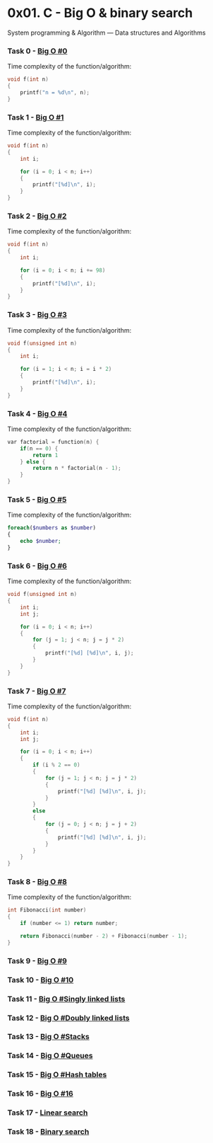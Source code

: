# 0x01. C - Big O & binary search

System programming & Algorithm ― Data structures and Algorithms

### Task  0 - [Big O #0](BO-0)

Time complexity of the function/algorithm:

```c
void f(int n)
{
    printf("n = %d\n", n);
}
```

### Task  1 - [Big O #1](BO-1)

Time complexity of the function/algorithm:

```c
void f(int n)
{
    int i;

    for (i = 0; i < n; i++)
    {
        printf("[%d]\n", i);
    }
}
```

### Task  2 - [Big O #2](BO-2)

Time complexity of the function/algorithm:

```c
void f(int n)
{
    int i;

    for (i = 0; i < n; i += 98)
    {
        printf("[%d]\n", i);
    }
}
```

### Task  3 - [Big O #3](BO-3)

Time complexity of the function/algorithm:

```c
void f(unsigned int n)
{
    int i;

    for (i = 1; i < n; i = i * 2)
    {
        printf("[%d]\n", i);
    }
}
```

### Task  4 - [Big O #4](BO-4)

Time complexity of the function/algorithm:

```c
var factorial = function(n) {
    if(n == 0) {
        return 1
    } else {
        return n * factorial(n - 1);
    }
}
```

### Task  5 - [Big O #5](BO-5)

Time complexity of the function/algorithm:

```php
foreach($numbers as $number)
{
    echo $number;
}
```

### Task  6 - [Big O #6](BO-6)

Time complexity of the function/algorithm:

```c
void f(unsigned int n)
{
    int i;
    int j;

    for (i = 0; i < n; i++)
    {
        for (j = 1; j < n; j = j * 2)
        {
            printf("[%d] [%d]\n", i, j);
        }
    }
}
```

### Task  7 - [Big O #7](BO-7)

Time complexity of the function/algorithm:

```c
void f(int n)
{
    int i;
    int j;

    for (i = 0; i < n; i++)
    {
        if (i % 2 == 0)
        {
            for (j = 1; j < n; j = j * 2)
            {
                printf("[%d] [%d]\n", i, j);
            }
        }
        else
        {
            for (j = 0; j < n; j = j + 2)
            {
                printf("[%d] [%d]\n", i, j);
            }
        }
    }
}
```

### Task  8 - [Big O #8](BO-8)

Time complexity of the function/algorithm:

```c
int Fibonacci(int number)
{
    if (number <= 1) return number;

    return Fibonacci(number - 2) + Fibonacci(number - 1);
}
```

### Task  9 - [Big O #9](BO-9)

### Task 10 - [Big O #10](BO-10)

### Task 11 - [Big O #Singly linked lists](BO-11)

### Task 12 - [Big O #Doubly linked lists](BO-12)

### Task 13 - [Big O #Stacks](BO-13)

### Task 14 - [Big O #Queues](BO-14)

### Task 15 - [Big O #Hash tables](BO-15)

### Task 16 - [Big O #16](BO-16)

### Task 17 - [Linear search](0-linear.c)

### Task 18 - [Binary search](1-binary.c)
